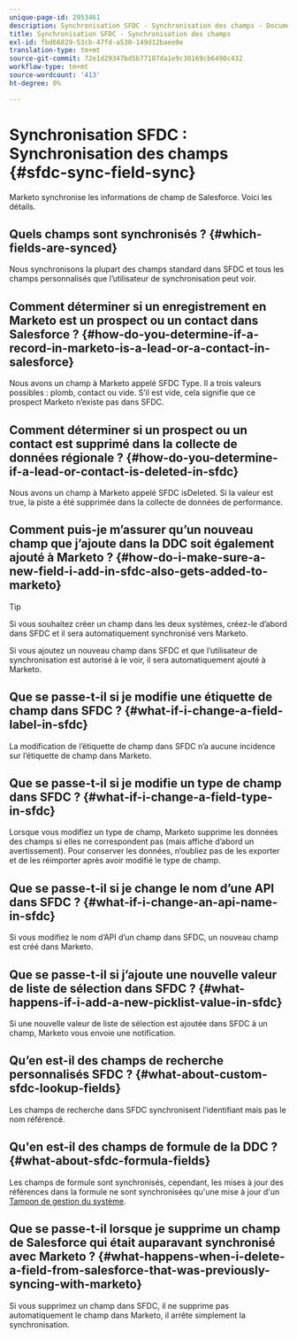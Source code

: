 ```yaml
---
unique-page-id: 2953461
description: Synchronisation SFDC - Synchronisation des champs - Documentation Marketo - Documentation du produit
title: Synchronisation SFDC - Synchronisation des champs
exl-id: fbd66829-53cb-47fd-a530-149d12baee0e
translation-type: tm+mt
source-git-commit: 72e1d29347bd5b77107da1e9c30169cb6490c432
workflow-type: tm+mt
source-wordcount: '413'
ht-degree: 0%

---
```


# Synchronisation SFDC : Synchronisation des champs {#sfdc-sync-field-sync}

Marketo synchronise les informations de champ de Salesforce. Voici les détails.

## Quels champs sont synchronisés ? {#which-fields-are-synced}

Nous synchronisons la plupart des champs standard dans SFDC et tous les champs personnalisés que l’utilisateur de synchronisation peut voir.

## Comment déterminer si un enregistrement en Marketo est un prospect ou un contact dans Salesforce ? {#how-do-you-determine-if-a-record-in-marketo-is-a-lead-or-a-contact-in-salesforce}

Nous avons un champ à Marketo appelé SFDC Type. Il a trois valeurs possibles : plomb, contact ou vide. S’il est vide, cela signifie que ce prospect Marketo n’existe pas dans SFDC.

## Comment déterminer si un prospect ou un contact est supprimé dans la collecte de données régionale ? {#how-do-you-determine-if-a-lead-or-contact-is-deleted-in-sfdc}

Nous avons un champ à Marketo appelé SFDC isDeleted. Si la valeur est true, la piste a été supprimée dans la collecte de données de performance.

## Comment puis-je m’assurer qu’un nouveau champ que j’ajoute dans la DDC soit également ajouté à Marketo ? {#how-do-i-make-sure-a-new-field-i-add-in-sfdc-also-gets-added-to-marketo}

>[!TIP]
>
>Si vous souhaitez créer un champ dans les deux systèmes, créez-le d’abord dans SFDC et il sera automatiquement synchronisé vers Marketo.

Si vous ajoutez un nouveau champ dans SFDC et que l’utilisateur de synchronisation est autorisé à le voir, il sera automatiquement ajouté à Marketo.

## Que se passe-t-il si je modifie une étiquette de champ dans SFDC ? {#what-if-i-change-a-field-label-in-sfdc}

La modification de l’étiquette de champ dans SFDC n’a aucune incidence sur l’étiquette de champ dans Marketo.

## Que se passe-t-il si je modifie un type de champ dans SFDC ? {#what-if-i-change-a-field-type-in-sfdc}

Lorsque vous modifiez un type de champ, Marketo supprime les données des champs si elles ne correspondent pas (mais affiche d’abord un avertissement). Pour conserver les données, n’oubliez pas de les exporter et de les réimporter après avoir modifié le type de champ.

## Que se passe-t-il si je change le nom d’une API dans SFDC ? {#what-if-i-change-an-api-name-in-sfdc}

Si vous modifiez le nom d’API d’un champ dans SFDC, un nouveau champ est créé dans Marketo.

## Que se passe-t-il si j’ajoute une nouvelle valeur de liste de sélection dans SFDC ? {#what-happens-if-i-add-a-new-picklist-value-in-sfdc}

Si une nouvelle valeur de liste de sélection est ajoutée dans SFDC à un champ, Marketo vous envoie une notification.

## Qu’en est-il des champs de recherche personnalisés SFDC ? {#what-about-custom-sfdc-lookup-fields}

Les champs de recherche dans SFDC synchronisent l’identifiant mais pas le nom référencé.

## Qu&#39;en est-il des champs de formule de la DDC ? {#what-about-sfdc-formula-fields}

Les champs de formule sont synchronisés, cependant, les mises à jour des références dans la formule ne sont synchronisées qu&#39;une mise à jour d&#39;un [Tampon de gestion du système](https://help.salesforce.com/apex/HTViewSolution?id=000193203&amp;language=en_US).

## Que se passe-t-il lorsque je supprime un champ de Salesforce qui était auparavant synchronisé avec Marketo ? {#what-happens-when-i-delete-a-field-from-salesforce-that-was-previously-syncing-with-marketo}

Si vous supprimez un champ dans SFDC, il ne supprime pas automatiquement le champ dans Marketo, il arrête simplement la synchronisation.
